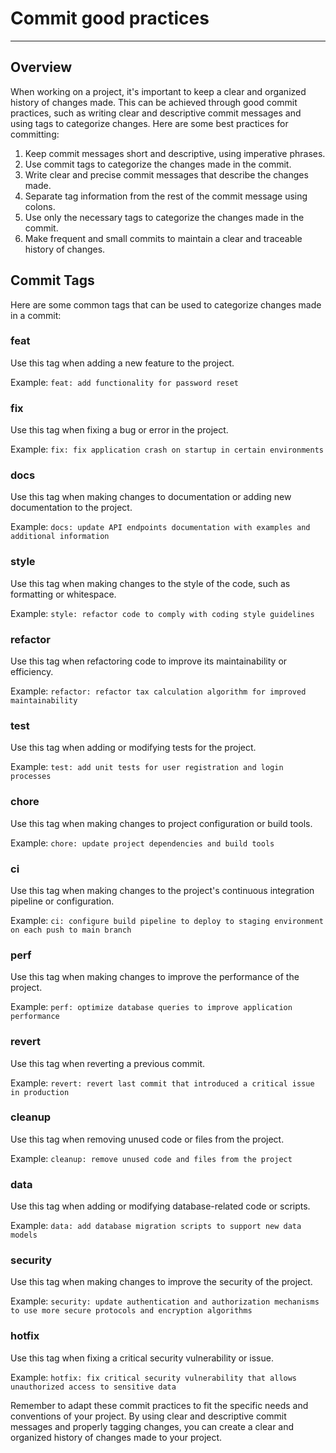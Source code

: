 # Commit good practices
-----------------------

## Overview
When working on a project, it's important to keep a clear and organized history of changes made. This can be achieved through good commit practices, such as writing clear and descriptive commit messages and using tags to categorize changes. Here are some best practices for committing:

1. Keep commit messages short and descriptive, using imperative phrases.
2. Use commit tags to categorize the changes made in the commit.
3. Write clear and precise commit messages that describe the changes made.
4. Separate tag information from the rest of the commit message using colons.
5. Use only the necessary tags to categorize the changes made in the commit.
6. Make frequent and small commits to maintain a clear and traceable history of changes.

## Commit Tags
Here are some common tags that can be used to categorize changes made in a commit:

### feat
Use this tag when adding a new feature to the project.

Example: `feat: add functionality for password reset`

### fix
Use this tag when fixing a bug or error in the project.

Example: `fix: fix application crash on startup in certain environments`

### docs
Use this tag when making changes to documentation or adding new documentation to the project.

Example: `docs: update API endpoints documentation with examples and additional information`

### style
Use this tag when making changes to the style of the code, such as formatting or whitespace.

Example: `style: refactor code to comply with coding style guidelines`

### refactor
Use this tag when refactoring code to improve its maintainability or efficiency.

Example: `refactor: refactor tax calculation algorithm for improved maintainability`

### test
Use this tag when adding or modifying tests for the project.

Example: `test: add unit tests for user registration and login processes`

### chore
Use this tag when making changes to project configuration or build tools.

Example: `chore: update project dependencies and build tools`

### ci
Use this tag when making changes to the project's continuous integration pipeline or configuration.

Example: `ci: configure build pipeline to deploy to staging environment on each push to main branch`

### perf
Use this tag when making changes to improve the performance of the project.

Example: `perf: optimize database queries to improve application performance`

### revert
Use this tag when reverting a previous commit.

Example: `revert: revert last commit that introduced a critical issue in production`

### cleanup
Use this tag when removing unused code or files from the project.

Example: `cleanup: remove unused code and files from the project`

### data
Use this tag when adding or modifying database-related code or scripts.

Example: `data: add database migration scripts to support new data models`

### security
Use this tag when making changes to improve the security of the project.

Example: `security: update authentication and authorization mechanisms to use more secure protocols and encryption algorithms`

### hotfix
Use this tag when fixing a critical security vulnerability or issue.

Example: `hotfix: fix critical security vulnerability that allows unauthorized access to sensitive data`

Remember to adapt these commit practices to fit the specific needs and conventions of your project. By using clear and descriptive commit messages and properly tagging changes, you can create a clear and organized history of changes made to your project.
